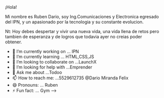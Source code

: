 ¡Hola!

Mi nombre es Ruben Dario, soy Ing.Comunicaciones y Electronica egresado del IPN, y un apasionado por la tecnologia y su constante evolucion.

Nt: Hoy debes despertar y vivir una nueva vida, una vida llena de retos pero tambien de esperanza y de logros que todavia 
ayer no creias poder obtener.




- 🔭 I’m currently working on ... IPN
- 🌱 I’m currently learning ... HTML,CSS,JS
- 👯 I’m looking to collaborate on ...LaunchX
- 🤔 I’m looking for help with ...Emprender 
- 💬 Ask me about ...Todoo
- 📫 How to reach me: ...5529612735 @Dario Miranda Felix 
- 😄 Pronouns: ... Ruben 
- ⚡ Fun fact: ... Gym
-->
